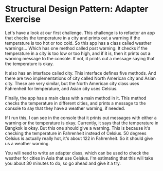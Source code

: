 # Structural Design Pattern: Adapter Exercise

 Let's have a look at our first challenge. This challenge is to refactor an app that checks the temperature in a city and prints out a warning if the temperature is too hot or too cold. So this app has a class called weather warnings... Which has one method called post warning. It checks if the temperature in a city is too low or too high, and if it is, then it prints out a warning message to the console. If not, it prints out a message saying that the temperature is okay. 
 
 It also has an interface called city. This interface defines five methods. And there are two implementations of city called North American city and Asian city. These are very similar, but the North American city class uses Fahrenheit for temperature, and Asian city uses Celsius. 
 
 Finally, the app has a main class with a main method in it. This method checks the temperature in different cities, and prints a message to the console to say that they have a weather warning, if needed.
 
 If I run this, I can see in the console that it prints out messages with either a warning or the temperature is okay. Currently, it says that the temperature in Bangkok is okay. But this one should give a warning. This is because it's checking the temperature in Fahrenheit instead of Celsius. 50 degrees Celsius is actually really hot, it's about 122 in Fahrenheit. So it should give us a weather warning. 
 
 You will need to write an adapter class, which can be used to check the weather for cities in Asia that use Celsius. I'm estimating that this will take you about 30 minutes to do, so go ahead and give it a try.
